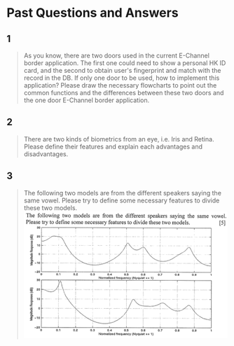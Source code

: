 # Past Questions and Answers

## 1

> As you know, there are two doors used in the current E-Channel border application. The first one could need to show a personal HK ID card, and the second to obtain user's fingerprint and match with the record in the DB. If only one door to be used, how to implement this application? Please draw the necessary flowcharts to point out the common functions and the differences between these two doors and the one door E-Channel border application.



## 2

> There are two kinds of biometrics from an eye, i.e. Iris and Retina. Please define their features and explain each advantages and disadvantages.


## 3

> The following two models are from the different speakers saying the same vowel. Please try to define some necessary features to divide these two models.
![q3](img/3.png)


